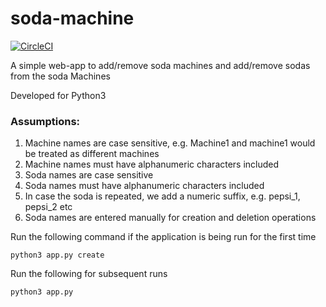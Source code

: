 # soda-machine

[![CircleCI](https://circleci.com/gh/scirop/soda-machine.svg?style=svg)](https://circleci.com/gh/scirop/soda-machine)

A simple web-app to add/remove soda machines and add/remove sodas from the soda Machines

Developed for Python3

### Assumptions:
1. Machine names are case sensitive, e.g. Machine1 and machine1 would be treated as different machines
2. Machine names must have alphanumeric characters included
3. Soda names are case sensitive
4. Soda names must have alphanumeric characters included
5. In case the soda is repeated, we add a numeric suffix, e.g. pepsi_1, pepsi_2 etc
6. Soda names are entered manually for creation and deletion operations

Run the following command if the application is being run for the first time

```
python3 app.py create
```

Run the following for subsequent runs

```
python3 app.py
```
